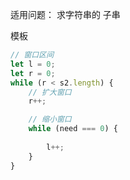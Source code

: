 适用问题： 求字符串的 子串

模板

```js
// 窗口区间
let l = 0;
let r = 0;
while (r < s2.length) {
    // 扩大窗口
    r++;

    // 缩小窗口
    while (need === 0) {
      
        l++;
    }
}
```
